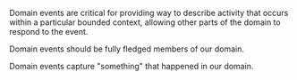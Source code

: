 Domain events are critical for providing way to describe activity that occurs within a particular bounded context, allowing other parts of the domain to respond to the event. 

Domain events should be fully fledged members of our domain. 

Domain events capture "something" that happened in our domain. 